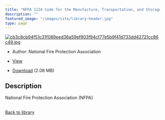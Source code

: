 ```yaml
---
title: "NFPA 1124 Code for the Manufacture, Transportation, and Storage of Fireworks and Pyrotechnic Articles 2022 Edition"
description: ""
featured_image: "/images/site/library-header.jpg"
type: page
---
```


<a href="https://drive.google.com/uc?export=view&id=1-GKNXcY4hEHIERCKLMcHluba5rpZUz6V" target="_blank">![cb3c8cb94f51c31f089eed36a59ef903f94cf77e5b9f41d733dd42721cc86c49.jpg](/images/library/cb3c8cb94f51c31f089eed36a59ef903f94cf77e5b9f41d733dd42721cc86c49.jpg)</a>
* Author: National Fire Protection Association
* <a href="https://drive.google.com/uc?export=view&id=1-GKNXcY4hEHIERCKLMcHluba5rpZUz6V" target="_blank">View</a>

* [Download](https://drive.google.com/uc?export=download&id=1-GKNXcY4hEHIERCKLMcHluba5rpZUz6V) (2.08 MB)

## Description<div>
<p>National Fire Protection Association (NFPA)</p></div>

<br />[Back to library](/library/)
